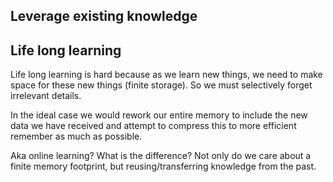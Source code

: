 ## Leverage existing knowledge



## Life long learning

Life long learning is hard because as we learn new things, we need to make space for these new things (finite storage).
So we must selectively forget irrelevant details.

In the ideal case we would rework our entire memory to include the new data we have received and attempt to compress this to more efficient remember as much as possible.

Aka online learning? What is the difference?
Not only do we care about a finite memory footprint, but reusing/transferring knowledge from the past.
